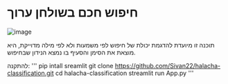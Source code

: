 # חיפוש חכם בשולחן ערוך

![image](https://github.com/Sivan22/halacha-classification/assets/89018301/04e3eae0-c990-4795-843e-a879a4ef26b0)

תוכנה זו מיועדת להדגמת יכולת של חיפוש לפי משמעות ולא לפי מילה מדוייקת, היא מוצאת את הסימן והסעיף בו נמצא הנידון שבחיפוש.

להתקנה:
'''
pip intall sreamlit
git clone https://github.com/Sivan22/halacha-classification.git
cd halacha-classification
streamlit run App.py
'''
